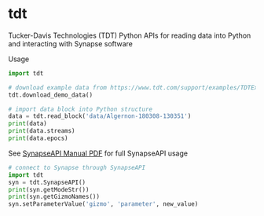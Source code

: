# tdt

Tucker-Davis Technologies (TDT) Python APIs for reading data into Python and interacting with Synapse software

Usage
```python
import tdt

# download example data from https://www.tdt.com/support/examples/TDTExampleData.zip
tdt.download_demo_data()

# import data block into Python structure
data = tdt.read_block('data/Algernon-180308-130351')
print(data)
print(data.streams)
print(data.epocs)
```

See [SynapseAPI Manual PDF](https://www.tdt.com/files/manuals/SynapseAPIManual.pdf) for full SynapseAPI usage
```python
# connect to Synapse through SynapseAPI
import tdt
syn = tdt.SynapseAPI()
print(syn.getModeStr())
print(syn.getGizmoNames())
syn.setParameterValue('gizmo', 'parameter', new_value)
```